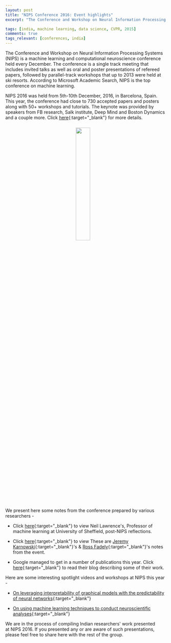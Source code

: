 ```yaml
---
layout: post
title: "NIPS Conference 2016: Event highlights"
excerpt: "The Conference and Workshop on Neural Information Processing Systems (NIPS) is a machine learning and computational neuroscience conference held every December. The conference is a single track meeting that includes invited talks as well as oral and poster presentations of refereed papers, followed by parallel-track workshops that up to 2013 were held at ski resorts. According to Microsoft Academic Search, NIPS is the top conference on machine learning."

tags: [india, machine learning, data science, CVPR, 2015]
comments: true
tags_relevant: [conferences, india]
---
```


The Conference and Workshop on Neural Information Processing Systems (NIPS) is a machine learning and computational neuroscience conference held every December. The conference is a single track meeting that includes invited talks as well as oral and poster presentations of refereed papers, followed by parallel-track workshops that up to 2013 were held at ski resorts. According to Microsoft Academic Search, NIPS is the top conference on machine learning.

NIPS 2016 was held from 5th-10th December, 2016, in Barcelona, Spain. This year, the conference had close to 730 accepted papers and posters along with 50+ workshops and tutorials. The keynote was provided by speakers from FB research, Salk institute, Deep Mind and Boston Dynamics and a couple more. Click [here](https://nips.cc/){:target="_blank"} for more details.

<img src="http://bayesiandeeplearning.org/images/NIPS.svg" align='center' style="margin-right:5px; margin-top:9px; margin-left:220px; width:30%">

We present here some notes from the conference prepared by various researchers -

- Click [here](http://inverseprobability.com/2016/12/13/nips-highlights.html){:target="_blank"} to view Neil Lawrence's, Professor of machine learning at University of Sheffield, post-NIPS reflections. 

- Click [here](https://blog.insightdatascience.com/nips-2016-day-1-6ae1207cab82#.q9kzmwjo2){:target="_blank"} to view These are [Jeremy Karnowski](https://twitter.com/mwakanosya){:target="_blank"}'s & [Ross Fadely](https://twitter.com/rossfadely){:target="_blank"}'s notes from the event.

- Google managed to get in a number of publications this year. Click [here](https://research.googleblog.com/2016/12/nips-2016-research-at-google.html){:target="_blank"} to read their blog describing some of their work.

Here are some interesting spotlight videos and workshops at NIPS this year - 

- [On leveraging interpretability of graphical models with the predictability of neural networks](https://www.youtube.com/watch?v=btr1poCYIzw){:target="_blank"}

- [On using machine learning techniques to conduct neuroscientific analyses](http://www.stat.ucla.edu/~akfletcher/brainsbits.html){:target="_blank"}

We are in the process of compiling Indian researchers' work presented at NIPS 2016. If you presented any or are aware of such presentations, please feel free to share here with the rest of the group.

